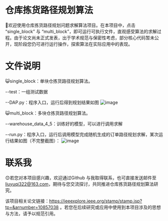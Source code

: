 # 仓库拣货路径规划算法

:wave:欢迎使用仓库拣货路径规划问题求解算法项目。在本项目中，点击 “single_block” 与 “multi_block”，即可运行可执行文件，直观感受算法的求解过程。由于论文尚未正式发表，出于学术规范与保密性考虑，部分核心代码暂未公开，现阶段您仍可进行运行操作，探索算法在实际应用中的表现。

# 文件说明
:smiley_cat:single_block：单块仓拣货路径规划算法。

--test：一组测试数据

--DAP.py：程序入口，运行后得到规划结果如图
![image](https://github.com/LiuYuqier/warehouse-picking/blob/main/res/single_block_result.png)

:smiley_cat:multi_block：多块仓拣货路径规划算法。

--warehouse_data_4_5：训练好的模型，可以进行调用求解

--run.py：程序入口，运行后调用模型完成随机生成的订单路径规划求解，某次运行结果如图（不完整截图）：
![image](https://github.com/LiuYuqier/warehouse-picking/blob/main/res/multi_block_result.png)

# 联系我
:blush:若您对本项目感兴趣，欢迎通过Github 与我取得联系，也可直接发送邮件至 liuyuqi322@163.com，期待与您交流探讨，共同推进仓库拣货路径规划算法研究。

该项目相关论文链接：https://ieeexplore.ieee.org/stamp/stamp.jsp?tp=&arnumber=10857038
。若您在后续研究或应用中使用到本项目涉及的思想与方法，请予以规范引用。
